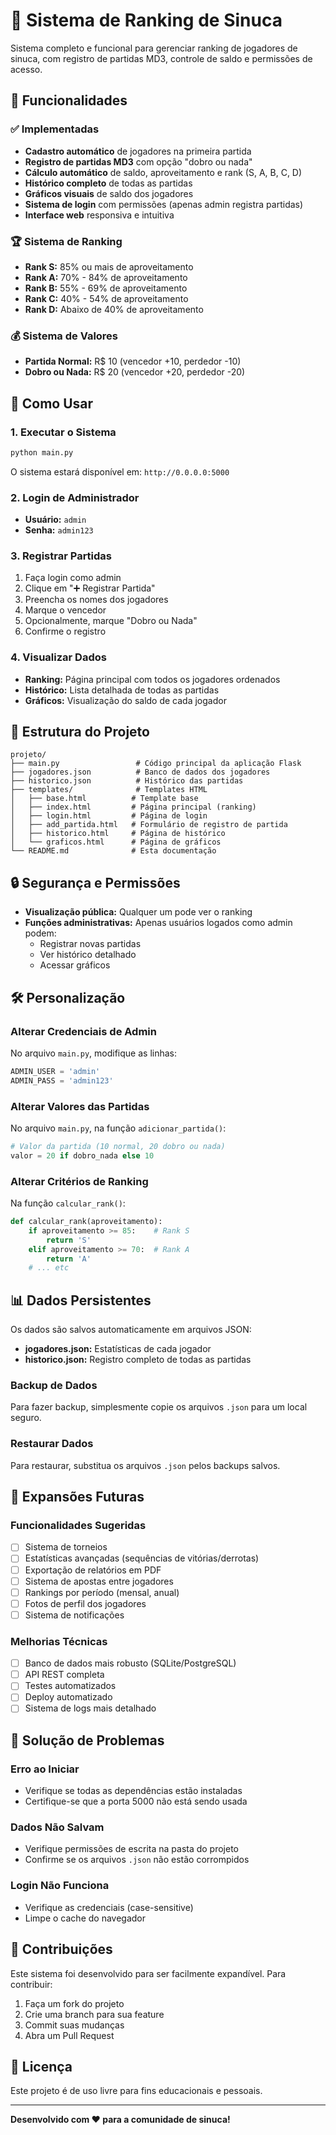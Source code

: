 
# 🎱 Sistema de Ranking de Sinuca

Sistema completo e funcional para gerenciar ranking de jogadores de sinuca, com registro de partidas MD3, controle de saldo e permissões de acesso.

## 🚀 Funcionalidades

### ✅ Implementadas
- **Cadastro automático** de jogadores na primeira partida
- **Registro de partidas MD3** com opção "dobro ou nada"
- **Cálculo automático** de saldo, aproveitamento e rank (S, A, B, C, D)
- **Histórico completo** de todas as partidas
- **Gráficos visuais** de saldo dos jogadores
- **Sistema de login** com permissões (apenas admin registra partidas)
- **Interface web** responsiva e intuitiva

### 🏆 Sistema de Ranking
- **Rank S:** 85% ou mais de aproveitamento
- **Rank A:** 70% - 84% de aproveitamento  
- **Rank B:** 55% - 69% de aproveitamento
- **Rank C:** 40% - 54% de aproveitamento
- **Rank D:** Abaixo de 40% de aproveitamento

### 💰 Sistema de Valores
- **Partida Normal:** R$ 10 (vencedor +10, perdedor -10)
- **Dobro ou Nada:** R$ 20 (vencedor +20, perdedor -20)

## 🔧 Como Usar

### 1. Executar o Sistema
```bash
python main.py
```
O sistema estará disponível em: `http://0.0.0.0:5000`

### 2. Login de Administrador
- **Usuário:** `admin`
- **Senha:** `admin123`

### 3. Registrar Partidas
1. Faça login como admin
2. Clique em "➕ Registrar Partida"
3. Preencha os nomes dos jogadores
4. Marque o vencedor
5. Opcionalmente, marque "Dobro ou Nada"
6. Confirme o registro

### 4. Visualizar Dados
- **Ranking:** Página principal com todos os jogadores ordenados
- **Histórico:** Lista detalhada de todas as partidas
- **Gráficos:** Visualização do saldo de cada jogador

## 📁 Estrutura do Projeto

```
projeto/
├── main.py                 # Código principal da aplicação Flask
├── jogadores.json          # Banco de dados dos jogadores
├── historico.json          # Histórico das partidas
├── templates/              # Templates HTML
│   ├── base.html          # Template base
│   ├── index.html         # Página principal (ranking)
│   ├── login.html         # Página de login
│   ├── add_partida.html   # Formulário de registro de partida
│   ├── historico.html     # Página de histórico
│   └── graficos.html      # Página de gráficos
└── README.md              # Esta documentação
```

## 🔒 Segurança e Permissões

- **Visualização pública:** Qualquer um pode ver o ranking
- **Funções administrativas:** Apenas usuários logados como admin podem:
  - Registrar novas partidas
  - Ver histórico detalhado
  - Acessar gráficos

## 🛠️ Personalização

### Alterar Credenciais de Admin
No arquivo `main.py`, modifique as linhas:
```python
ADMIN_USER = 'admin'
ADMIN_PASS = 'admin123'
```

### Alterar Valores das Partidas
No arquivo `main.py`, na função `adicionar_partida()`:
```python
# Valor da partida (10 normal, 20 dobro ou nada)
valor = 20 if dobro_nada else 10
```

### Alterar Critérios de Ranking
Na função `calcular_rank()`:
```python
def calcular_rank(aproveitamento):
    if aproveitamento >= 85:    # Rank S
        return 'S'
    elif aproveitamento >= 70:  # Rank A
        return 'A'
    # ... etc
```

## 📊 Dados Persistentes

Os dados são salvos automaticamente em arquivos JSON:

- **jogadores.json:** Estatísticas de cada jogador
- **historico.json:** Registro completo de todas as partidas

### Backup de Dados
Para fazer backup, simplesmente copie os arquivos `.json` para um local seguro.

### Restaurar Dados
Para restaurar, substitua os arquivos `.json` pelos backups salvos.

## 🚀 Expansões Futuras

### Funcionalidades Sugeridas
- [ ] Sistema de torneios
- [ ] Estatísticas avançadas (sequências de vitórias/derrotas)
- [ ] Exportação de relatórios em PDF
- [ ] Sistema de apostas entre jogadores
- [ ] Rankings por período (mensal, anual)
- [ ] Fotos de perfil dos jogadores
- [ ] Sistema de notificações

### Melhorias Técnicas
- [ ] Banco de dados mais robusto (SQLite/PostgreSQL)
- [ ] API REST completa
- [ ] Testes automatizados
- [ ] Deploy automatizado
- [ ] Sistema de logs mais detalhado

## 🐛 Solução de Problemas

### Erro ao Iniciar
- Verifique se todas as dependências estão instaladas
- Certifique-se que a porta 5000 não está sendo usada

### Dados Não Salvam
- Verifique permissões de escrita na pasta do projeto
- Confirme se os arquivos `.json` não estão corrompidos

### Login Não Funciona
- Verifique as credenciais (case-sensitive)
- Limpe o cache do navegador

## 🤝 Contribuições

Este sistema foi desenvolvido para ser facilmente expandível. Para contribuir:

1. Faça um fork do projeto
2. Crie uma branch para sua feature
3. Commit suas mudanças
4. Abra um Pull Request

## 📝 Licença

Este projeto é de uso livre para fins educacionais e pessoais.

---

**Desenvolvido com ❤️ para a comunidade de sinuca!**
